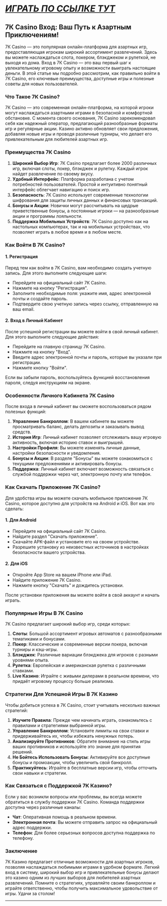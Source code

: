 # [***<u>ИГРАТЬ ПО ССЫЛКЕ ТУТ</u>***](https://brandplay.link/dd46bNgD)

## 7К Casino Вход: Ваш Путь к Азартным Приключениям!

7К Casino — это популярная онлайн-платформа для азартных игр, предоставляющая игрокам широкий ассортимент развлечений. Здесь вы можете наслаждаться слота, покером, блэкджеком и рулеткой, не выходя из дома. Вход в 7К Casino — это ваш первый шаг к увлекательному игровому опыту и возможности выиграть настоящие деньги. В этой статье мы подробно рассмотрим, как правильно войти в 7К Casino, его ключевые преимущества, доступные игры и полезные советы для новых пользователей.

### Что Такое 7К Casino?

7К Casino — это современная онлайн-платформа, на которой игроки могут наслаждаться азартными играми в безопасной и комфортной обстановке. С момента своего основания, 7К Casino зарекомендовал себя как надежный оператор, предлагающий разнообразные форматы игр и регулярные акции. Казино активно обновляет свои предложения, добавляя новые игры и проводя различные турниры, что делает его привлекательным для любителей азартных игр.

### Преимущества 7К Casino

1. **Широкий Выбор Игр**: 7К Casino предлагает более 2000 различных игр, включая слоты, покер, блэкджек и рулетку. Каждый игрок найдет развлечение по своему вкусу.
2. **Удобный Интерфейс**: Платформа разработана с учетом потребностей пользователей. Простой и интуитивно понятный интерфейс облегчает навигацию и поиск игр.
3. **Безопасность**: 7К Casino использует современные технологии шифрования для защиты личных данных и финансовых транзакций.
4. **Бонусы и Акции**: Новички могут рассчитывать на щедрые приветственные бонусы, а постоянные игроки — на разнообразные акции и программы лояльности.
5. **Поддержка Мобильных Устройств**: 7К Casino доступно как на настольных компьютерах, так и на мобильных устройствах, что позволяет играть в любое время и в любом месте.

### Как Войти В 7К Casino?

#### 1. Регистрация

Перед тем как войти в 7К Casino, вам необходимо создать учетную запись. Для этого выполните следующие шаги:

* Перейдите на официальный сайт 7К Casino.
* Нажмите на кнопку "Регистрация".
* Заполните необходимые поля: укажите имя, адрес электронной почты и создайте пароль.
* Подтвердите свою учетную запись через ссылку, отправленную на ваш email.

#### 2. Вход в Личный Кабинет

После успешной регистрации вы можете войти в свой личный кабинет. Для этого выполните следующие действия:

* Перейдите на главную страницу 7К Casino.
* Нажмите на кнопку "Вход".
* Введите адрес электронной почты и пароль, которые вы указали при регистрации.
* Нажмите кнопку "Войти".

Если вы забыли пароль, воспользуйтесь функцией восстановления пароля, следуя инструкциям на экране.

### Особенности Личного Кабинета 7К Casino

После входа в личный кабинет вы сможете воспользоваться рядом полезных функций:

1. **Управление Банкроллом**: В вашем кабинете вы можете просматривать баланс, делать депозиты и заказывать вывод средств.
2. **История Игр**: Личный кабинет позволяет отслеживать вашу игровую активность, включая историю ставок и выигрышей.
3. **Настройки Профиля**: Вы можете изменять личные данные, настройки безопасности и уведомления.
4. **Бонусы и Акции**: В разделе "Бонусы" вы можете ознакомиться с текущими предложениями и активировать бонусы.
5. **Поддержка**: Личный кабинет включает возможность связаться с службой поддержки через чат, электронную почту или телефон.

### Как Скачать Приложение 7К Casino?

Для удобства игры вы можете скачать мобильное приложение 7К Casino, которое доступно для устройств на Android и iOS. Вот как это сделать:

#### 1. Для Android

* Перейдите на официальный сайт 7К Casino.
* Найдите раздел "Скачать приложение".
* Скачайте APK-файл и установите его на своем устройстве.
* Разрешите установку из неизвестных источников в настройках безопасности вашего устройства.

#### 2. Для iOS

* Откройте App Store на вашем iPhone или iPad.
* Найдите приложение 7К Casino.
* Нажмите кнопку "Скачать" и дождитесь установки.

После установки приложения вы можете войти в свой аккаунт и начать играть.

### Популярные Игры В 7К Casino

7К Casino предлагает широкий выбор игр, среди которых:

1. **Слоты**: Большой ассортимент игровых автоматов с разнообразными тематиками и бонусами.
2. **Покер**: Классические и современные версии покера, включая турниры и кэш-игры.
3. **Блэкджек**: Различные вариации блэкджека для игроков с разными уровнями опыта.
4. **Рулетка**: Европейская и американская рулетка с различными ставками.
5. **Live Казино**: Играйте с живыми дилерами в реальном времени, что придаёт игровому процессу больше реализма.

### Стратегии Для Успешной Игры В 7К Казино

Чтобы добиться успеха в 7К Casino, стоит учитывать несколько важных стратегий:

1. **Изучите Правила**: Прежде чем начинать играть, ознакомьтесь с правилами и стратегиями выбранной игры.
2. **Управление Банкроллом**: Установите лимиты на свои ставки и придерживайтесь их, чтобы избежать ненужных потерь.
3. **Анализируйте Противников**: Обратите внимание на стиль игры ваших противников и используйте это знание для принятия решений.
4. **Не Бойтесь Использовать Бонусы**: Активируйте все доступные бонусы и промоакции, чтобы увеличить свой банкролл.
5. **Практикуйтесь**: Играйте в бесплатные версии игр, чтобы отточить свои навыки и стратегии.

### Как Связаться с Поддержкой 7К Казино?

Если у вас возникли вопросы или проблемы, вы всегда можете обратиться в службу поддержки 7К Casino. Команда поддержки доступна через различные каналы:

* **Чат**: Оперативная помощь в реальном времени.
* **Электронная почта**: Вы можете отправить запрос на официальный адрес поддержки.
* **Телефон**: Для более серьезных вопросов доступна поддержка по телефону.

### Заключение

7К Казино предлагает отличные возможности для азартных игроков, позволяя наслаждаться любимыми играми в удобном формате. Легкий вход в систему, широкий выбор игр и привлекательные бонусы делают это казино одним из лучших выборов для любителей азартных развлечений. Помните о стратегиях, управляйте своим банкроллом и играйте ответственно, чтобы получить максимальное удовольствие от игры. Удачи за столом!

***
